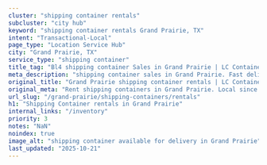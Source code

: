 ```yaml
---
cluster: "shipping container rentals"
subcluster: "city hub"
keyword: "shipping container rentals Grand Prairie, TX"
intent: "Transactional-Local"
page_type: "Location Service Hub"
city: "Grand Prairie, TX"
service_type: "shipping container"
title_tag: "Bl4 shipping container Sales in Grand Prairie | LC Container"
meta_description: "shipping container sales in Grand Prairie. Fast delivery, competitive pricing. Serving shipping containers area. Quote ID: LT9. Call (214) 524-4168 for your free quote today."
original_title: "Grand Prairie shipping container rentals | LC Container"
original_meta: "Rent shipping containers in Grand Prairie. Local since 2003. Flexible rental terms. Same-week delivery available. Get your free quote — call (214) 524-4168 t..."
url_slug: "/grand-prairie/shipping-containers/rentals"
h1: "Shipping Container rentals in Grand Prairie"
internal_links: "/inventory"
priority: 3
notes: "NaN"
noindex: true
image_alt: "shipping container available for delivery in Grand Prairie"
last_updated: "2025-10-21"
---
```


<!-- TODO: Add unique city/inventory copy, images, and internal links here. -->
